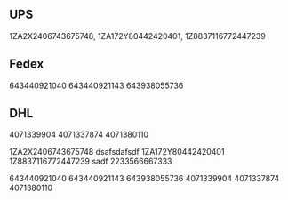 ## UPS
1ZA2X2406743675748,
1ZA172Y80442420401,
1Z8837116772447239

## Fedex
643440921040
643440921143
643938055736

## DHL
4071339904
4071337874
4071380110



1ZA2X2406743675748 dsafsdafsdf
1ZA172Y80442420401
1Z8837116772447239  sadf 2233566667333 



643440921040
643440921143
643938055736
4071339904
4071337874
4071380110
